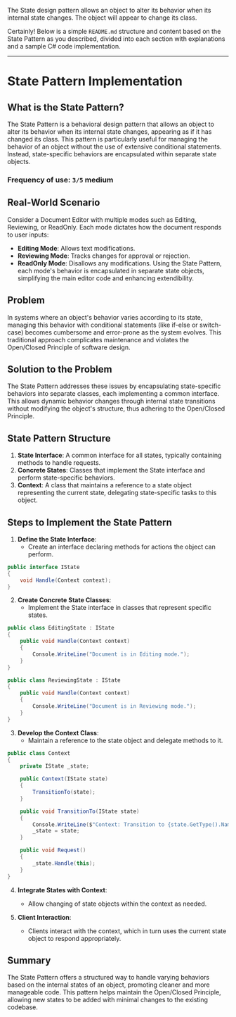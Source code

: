 The State design pattern allows an object to alter its behavior when its internal state changes. 
The object will appear to change its class.




Certainly! Below is a simple `README.md` structure and content based on the State Pattern as you described, divided into each section with explanations and a sample C# code implementation.

---

# State Pattern Implementation

## What is the State Pattern?
The State Pattern is a behavioral design pattern that allows an object to alter its behavior when its internal state changes, appearing as if it has changed its class. This pattern is particularly useful for managing the behavior of an object without the use of extensive conditional statements. Instead, state-specific behaviors are encapsulated within separate state objects.

### Frequency of use: `3/5` medium

## Real-World Scenario
Consider a Document Editor with multiple modes such as Editing, Reviewing, or ReadOnly. Each mode dictates how the document responds to user inputs:
- **Editing Mode**: Allows text modifications.
- **Reviewing Mode**: Tracks changes for approval or rejection.
- **ReadOnly Mode**: Disallows any modifications.
Using the State Pattern, each mode's behavior is encapsulated in separate state objects, simplifying the main editor code and enhancing extendibility.

## Problem
In systems where an object's behavior varies according to its state, managing this behavior with conditional statements (like if-else or switch-case) becomes cumbersome and error-prone as the system evolves. This traditional approach complicates maintenance and violates the Open/Closed Principle of software design.

## Solution to the Problem
The State Pattern addresses these issues by encapsulating state-specific behaviors into separate classes, each implementing a common interface. This allows dynamic behavior changes through internal state transitions without modifying the object's structure, thus adhering to the Open/Closed Principle.

## State Pattern Structure
1. **State Interface**: A common interface for all states, typically containing methods to handle requests.
2. **Concrete States**: Classes that implement the State interface and perform state-specific behaviors.
3. **Context**: A class that maintains a reference to a state object representing the current state, delegating state-specific tasks to this object.

## Steps to Implement the State Pattern
1. **Define the State Interface**:
   - Create an interface declaring methods for actions the object can perform.

```csharp
public interface IState
{
    void Handle(Context context);
}
```

2. **Create Concrete State Classes**:
   - Implement the State interface in classes that represent specific states.

```csharp
public class EditingState : IState
{
    public void Handle(Context context)
    {
        Console.WriteLine("Document is in Editing mode.");
    }
}

public class ReviewingState : IState
{
    public void Handle(Context context)
    {
        Console.WriteLine("Document is in Reviewing mode.");
    }
}
```

3. **Develop the Context Class**:
   - Maintain a reference to the state object and delegate methods to it.

```csharp
public class Context
{
    private IState _state;

    public Context(IState state)
    {
        TransitionTo(state);
    }

    public void TransitionTo(IState state)
    {
        Console.WriteLine($"Context: Transition to {state.GetType().Name}");
        _state = state;
    }

    public void Request()
    {
        _state.Handle(this);
    }
}
```

4. **Integrate States with Context**:
   - Allow changing of state objects within the context as needed.

5. **Client Interaction**:
   - Clients interact with the context, which in turn uses the current state object to respond appropriately.

## Summary
The State Pattern offers a structured way to handle varying behaviors based on the internal states of an object, promoting cleaner and more manageable code. This pattern helps maintain the Open/Closed Principle, allowing new states to be added with minimal changes to the existing codebase.
